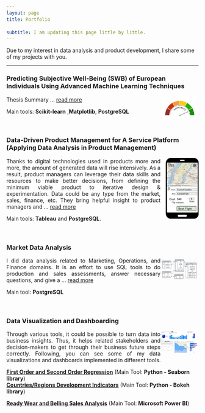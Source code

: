 ```yaml
---
layout: page
title: Portfolio

subtitle: I am updating this page little by little. 
---
```


Due to my interest in data analysis and product development, I share some of my projects with you.  

***
### Predicting Subjective Well-Being (SWB) of European Individuals Using Advanced Machine Learning Techniques
<img alt="Subject well_being" src="/assets/portfolio/happiness.jpeg" align="right" width="100" float:right>

<p align='justify'>
 Thesis Summary ... <a href="https://mlarchitect.github.io/portfolio/thesis/">read more</a> 
</p>

Main tools: **Scikit-learn** ,**Matplotlib**, **PostgreSQL**
<br>
<br>
<br>


 ### Data-Driven Product Management for A Service Platform (Applying Data Analysis in Product Management)

<img alt="Service Platformt" src="/assets/portfolio/Air Taxi Service Plt.jpg" align="right" width="100" float:right>

<p align='justify'>
Thanks to digital technologies used in products more and more, the amount of generated data will rise intensively. As a result, product managers can leverage their data skills and resources to make better decisions, from defining the minimum viable product to iterative design & experimentation. Data could be any type from the market, sales, finance, etc. They bring helpful insight to product managers and ... <a href="https://mlarchitect.github.io/portfolio/DataProductManagement_AirTaxiService/">read more</a> 
</p>

Main tools: **Tableau** and **PostgreSQL**.
<br>
<br>
<br>

### Market Data Analysis
<img alt="Visulalization" src="/assets/portfolio/ERD.png" align="right" width="100" float:right>
<p align='justify'>
I did data analysis related to Marketing, Operations, and Finance domains. It is an effort to use SQL tools to do production and sales assessments, answer necessary questions, and give a ...
<a href="https://mlarchitect.github.io/portfolio/ERD.png/">read more</a>
</p> 

Main tool: **PostgreSQL**
<br>
<br>
<br>
### Data Visualization and Dashboarding 
<img alt="Visulalization" src="/assets/portfolio/ready_wear&belling_sales_pbi.jpg" align="right" width="100" float:right>

<p align='justify'>
Through various tools, it could be possible to turn data into business insights. Thus, it helps related stakeholders and decision-makers to get through their business future steps correctly. Following, you can see some of my data visualizations and dashboards implemented in different tools.
  </p>
<a href="https://mlarchitect.github.io/portfolio/1st_2nd_ord_reg_py_seaborn/"><b>First Order and Second Order Regression</b></a> (Main Tool: <b>Python - Seaborn library</b>)
<br>
<a href="https://mlarchitect.github.io/portfolio/country_reg_ind_py_bokeh/"><b>Countries/Regions Development Indicators</b></a> (Main Tool: <b>Python - Bokeh library</b>)

<a href="https://mlarchitect.github.io/portfolio/ready_wear&belling_sales_pbi/"><b>Ready Wear and Belling Sales Analysis</b></a> (Main Tool: <b>Microsoft Power BI</b>)

 


